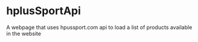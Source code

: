# hplusSportApi
A webpage that uses hpussport.com api to load a list of products available in the website
